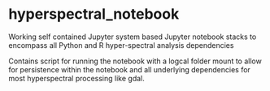 # hyperspectral_notebook
Working self contained Jupyter system based Jupyter notebook stacks to encompass all Python and R hyper-spectral analysis dependencies

Contains script for running the notebook with a logcal folder mount to allow for persistence within the notebook and all underlying dependencies for most hyperspectral processing like gdal. 
